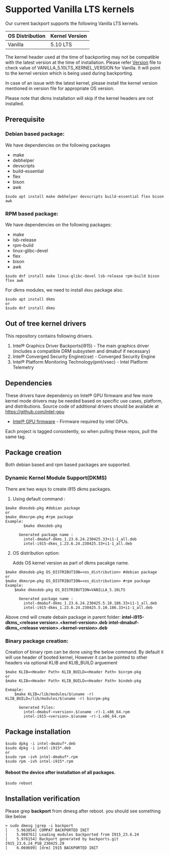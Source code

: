 
# Supported Vanilla LTS kernels
  Our current backport supports the following Vanilla LTS kernels.


| OS Distribution | Kernel Version  |
|---  |---  |
| Vanilla | 5.10 LTS |


  The kernel header used at the time of backporting may not be compatible with the latest version at the time of installation.
  Please refer [Version](https://github.com/intel-gpu/intel-gpu-i915-backports/blob/backport/main/versions) file to check value of VANILLA_5.10LTS_KERNEL_VERSION for Vanilla. It will point to the kernel version which is being used during backporting.

  In case of an issue with the latest kernel, please install the kernel version mentioned in version file for appropriate OS version.


Please note that dkms installation will skip if the kernel headers are not installed.

## Prerequisite

### Debian based package:
We have dependencies on the following packages
  - make
  - debhelper
  - devscripts
  - build-essential
  - flex
  - bison
  - awk

```
$sudo apt install make debhelper devscripts build-essential flex bison awk
```
### RPM based package:
We have dependencies on the following packages:
  - make
  - lsb-release
  - rpm-build
  - linux-glibc-devel
  - flex
  - bison
  - awk

```
$sudo dnf install make linux-glibc-devel lsb-release rpm-build bison flex awk

```
For dkms modules, we need to install `dkms` package also.
```
$sudo apt install dkms
or
$sudo dnf install dkms
```

## Out of tree kernel drivers
This repository contains following drivers.
1. Intel® Graphics Driver Backports(i915) - The main graphics driver (includes a compatible DRM subsystem and dmabuf if necessary)
2. Intel® Converged Security Engine(cse) - Converged Security Engine
3. Intel® Platform Monitoring Technology(pmt/vsec) - Intel Platform Telemetry


## Dependencies
  These drivers have dependency on Intel® GPU firmware and few more kernel mode drivers may be needed based on specific use cases, platform, and distributions. Source code of additional drivers should be available at https://github.com/intel-gpu

- [Intel® GPU firmware](https://github.com/intel-gpu/intel-gpu-firmware) - Firmware required by intel GPUs.

Each project is tagged consistently, so when pulling these repos, pull the same tag.

## Package creation
Both debian based and rpm based packages are supported.

### Dynamic Kernel Module Support(DKMS)
There are two ways to create i915 dkms packages.

1. Using default command :
```
$make dkmsdeb-pkg #debian package
or
$make dkmsrpm-pkg #rpm package
Example:
        $make dkmsdeb-pkg

      Generated package name :
		intel-dmabuf-dkms_1.23.6.24.230425.33+i1-1_all.deb
		intel-i915-dkms_1.23.6.24.230425.33+i1-1_all.deb                
```

2. OS distribution option:

    Adds OS kernel version as part of dkms pacakge name.

```
$make dkmsdeb-pkg OS_DISTRIBUTION=<os_distribution> #debian package
or
$make dkmsrpm-pkg OS_DISTRIBUTION=<os_distribution> #rpm package
Example:
	$make dkmsdeb-pkg OS_DISTRIBUTION=VANILLA_5.10LTS
      
      Generated package name : 
		intel-dmabuf-dkms_1.23.6.24.230425.5.10.186.33+i1-1_all.deb
		intel-i915-dkms_1.23.6.24.230425.5.10.186.33+i1-1_all.deb                

```
Above cmd will create debain package in parent folder:
	 **intel-i915-dkms_<**release version**>.<**kernel-version**>.deb**
	 **intel-dmabuf-dkms_<**release version**>.<**kernel-version**>.deb**

### Binary package creation:
Creation of binary rpm can be done using the below command. By default it will use header of booted kernel, However it can be pointed to other headers via optional KLIB and KLIB_BUILD arguement

```
$make KLIB=<Header Path> KLIB_BUILD=<Header Path> binrpm-pkg
or
$make KLIB=<Header Path> KLIB_BUILD=<Header Path> bindeb-pkg

Exmaple:
	$make KLIB=/lib/modules/$(uname -r) KLIB_BUILD=/lib/modules/$(uname -r) binrpm-pkg

      Generated Files:
		intel-dmabuf-<version>.$(uname -r)-1.x86_64.rpm
		intel-i915-<version>.$(uname -r)-1.x86_64.rpm
```
## Package installation
```
$sudo dpkg -i intel-dmabuf*.deb
$sudo dpkg -i intel-i915*.deb
or
$sudo rpm -ivh intel-dmabuf*.rpm
$sudo rpm -ivh intel-i915*.rpm
```
#### Reboot the device after installation of all packages.
```
$sudo reboot
```
## Installation verification

Please grep **backport**  from dmesg after reboot. you should see something like below

```
> sudo dmesg |grep -i backport
[    5.963854] COMPAT BACKPORTED INIT
[    5.968761] Loading modules backported from I915_23.6.24
[    5.976154] Backport generated by backports.git I915_23.6.24_PSB_230425.29
[    6.069699] [drm] I915 BACKPORTED INIT
```
